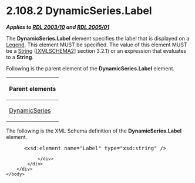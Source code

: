 <html dir="LTR" xmlns:mshelp="http://msdn.microsoft.com/mshelp" xmlns:ddue="http://ddue.schemas.microsoft.com/authoring/2003/5" xmlns:xlink="http://www.w3.org/1999/xlink" xmlns:tool="http://www.microsoft.com/tooltip">
    <head>
        <meta http-equiv="Content-Type" content="text/html; CHARSET=utf-8"></meta>
        <meta name="save" content="history"></meta>
        <title>2.108.2 DynamicSeries.Label</title>
        <xml>
            <mshelp:toctitle title="2.108.2 DynamicSeries.Label"></mshelp:toctitle>
            <mshelp:rltitle title="[MS-RDL]: DynamicSeries.Label"></mshelp:rltitle>
            <mshelp:keyword index="A" term="2f1df157-da20-4f51-bff5-d928549c3c93"></mshelp:keyword>
            <mshelp:attr name="DCSext.ContentType" value="open specification"></mshelp:attr>
            <mshelp:attr name="AssetID" value="2f1df157-da20-4f51-bff5-d928549c3c93"></mshelp:attr>
            <mshelp:attr name="TopicType" value="kbRef"></mshelp:attr>
            <mshelp:attr name="DCSext.Title" value="[MS-RDL]: DynamicSeries.Label" />
        </xml>
    </head>
    <body>
        <div id="header">
            <h1 class="heading">2.108.2 DynamicSeries.Label</h1>
        </div>
        <div id="mainSection">
            <div id="mainBody">
                <div id="allHistory" class="saveHistory"></div>
                <div id="sectionSection0" class="section" name="collapseableSection">
                    

<p><b><i>Applies to </i></b><a href="a7e2ad00-07c8-4f6d-80ab-3ad55df7b233.md"><b><i>RDL 2003/10</i></b></a><b>
<i>and </i></b><a href="3ebe2912-4958-4832-b391-cad1f5e13338.md"><b><i>RDL 2005/01</i></b></a></p>

<p>The <b>DynamicSeries.Label</b> element specifies the label
that is displayed on a <a href="ee6c1c5b-1389-43fb-989a-62fbf0cb5f6f.md">Legend</a>.
This element MUST be specified. The value of this element MUST be a <a href="1ed81ef3-a683-45e3-aaad-bd2bbe71bc3d.md">String</a> (<a href="https://go.microsoft.com/fwlink/?LinkId=90610">[XMLSCHEMA2]</a> section
3.2.1) or an expression that evaluates to a <b>String</b>.</p>

<p>Following is the parent element of the <b>DynamicSeries.Label</b>
element.</p>

<table>
 <thead>
  <tr>
   <th>
   <p>Parent elements</p>
   </th>
  </tr>
 </thead>
 <tr>
  <td>
  <p><a href="85f27584-6ad1-46ad-8dce-52cf7851c73f.md">DynamicSeries</a></p>
  </td>
 </tr>
</table>

<p>The following is the XML Schema definition of the <b>DynamicSeries.Label</b>
element.</p>

<dl>
<dd>
<div><pre> &lt;xsd:element name=&quot;Label&quot; type=&quot;xsd:string&quot; /&gt;
</pre></div>
</dd></dl>


                </div>
            </div>
        </div>
    </body>
</html>